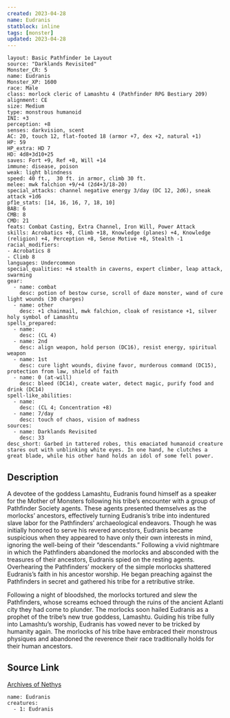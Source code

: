 ```yaml
---
created: 2023-04-28
name: Eudranis
statblock: inline
tags: [monster]
updated: 2023-04-28
---
```

```statblock
layout: Basic Pathfinder 1e Layout
source: "Darklands Revisited"
Monster_CR: 5
name: Eudranis
Monster_XP: 1600
race: Male
class: morlock cleric of Lamashtu 4 (Pathfinder RPG Bestiary 209)
alignment: CE
size: Medium
type: monstrous humanoid
INI: +3
perception: +8
senses: darkvision, scent
AC: 20, touch 12, flat-footed 18 (armor +7, dex +2, natural +1)
HP: 59
HP_extra: HD 7
HD: 4d8+3d10+25
saves: Fort +9, Ref +8, Will +14
immune: disease, poison
weak: light blindness
speed: 40 ft.,  30 ft. in armor, climb 30 ft.
melee: mwk falchion +9/+4 (2d4+3/18-20)
special_attacks: channel negative energy 3/day (DC 12, 2d6), sneak attack +1d6
pf1e_stats: [14, 16, 16, 7, 18, 10]
BAB: 6
CMB: 8
CMD: 21
feats: Combat Casting, Extra Channel, Iron Will, Power Attack
skills: Acrobatics +8, Climb +18, Knowledge (planes) +4, Knowledge (religion) +4, Perception +8, Sense Motive +8, Stealth -1
racial_modifiers:
- Acrobatics 8
- Climb 8
languages: Undercommon
special_qualities: +4 stealth in caverns, expert climber, leap attack, swarming
gear:
  - name: combat
    desc: potion of bestow curse, scroll of daze monster, wand of cure light wounds (30 charges)
  - name: other
    desc: +1 chainmail, mwk falchion, cloak of resistance +1, silver holy symbol of Lamashtu
spells_prepared:
  - name:
    desc: (CL 4)
  - name: 2nd
    desc: align weapon, hold person (DC16), resist energy, spiritual weapon
  - name: 1st
    desc: cure light wounds, divine favor, murderous command (DC15), protection from law, shield of faith
  - name: 0 (at-will)
    desc: bleed (DC14), create water, detect magic, purify food and drink (DC14)
spell-like_abilities:
  - name:
    desc: (CL 4; Concentration +8)
  - name: 7/day
    desc: touch of chaos, vision of madness
sources:
  - name: Darklands Revisited
    desc: 33
desc_short: Garbed in tattered robes, this emaciated humanoid creature stares out with unblinking white eyes. In one hand, he clutches a great blade, while his other hand holds an idol of some fell power.
```
## Description
A devotee of the goddess Lamashtu, Eudranis found himself as a speaker for the Mother of Monsters following his tribe’s encounter with a group of Pathfinder Society agents. These agents presented themselves as the morlocks’ ancestors, effectively turning Eudranis’s tribe into indentured slave labor for the Pathfinders’ archaeological endeavors. Though he was initially honored to serve his revered ancestors, Eudranis became suspicious when they appeared to have only their own interests in mind, ignoring the well-being of their “descendants.” Following a vivid nightmare in which the Pathfinders abandoned the morlocks and absconded with the treasures of their ancestors, Eudranis spied on the resting agents. Overhearing the Pathfinders’ mockery of the simple morlocks shattered Eudranis’s faith in his ancestor worship. He began preaching against the Pathfinders in secret and gathered his tribe for a retributive strike.

Following a night of bloodshed, the morlocks tortured and slew the Pathfinders, whose screams echoed through the ruins of the ancient Azlanti city they had come to plunder. The morlocks soon hailed Eudranis as a prophet of the tribe’s new true goddess, Lamashtu. Guiding his tribe fully into Lamashtu’s worship, Eudranis has vowed never to be tricked by humanity again. The morlocks of his tribe have embraced their monstrous physiques and abandoned the reverence their race traditionally holds for their human ancestors.
## Source Link
[Archives of Nethys](https://aonprd.com/MonsterDisplay.aspx?ItemName=Eudranis)
```encounter-table
name: Eudranis
creatures:
  - 1: Eudranis
```
